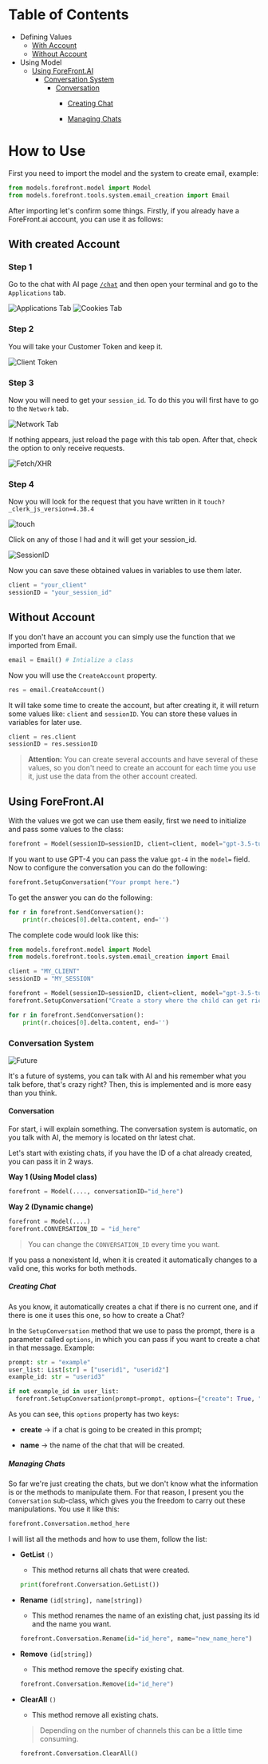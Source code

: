 # Table of Contents
- Defining Values
  - [With Account](#With-created-Account)
  - [Without Account](#Without-Account)
- Using Model
  - [Using ForeFront.AI](#Using-ForeFront.AI)
    - [Conversation System](#Conversation-System)
      - [Conversation](#Conversation)
        - [Creating Chat](#Creating-Chat)
	
	
        - [Managing Chats](#Managing-Chats)
# How to Use

First you need to import the model and the system to create email, example:

```py
from models.forefront.model import Model
from models.forefront.tools.system.email_creation import Email
```

After importing let's confirm some things. Firstly, if you already have a ForeFront.ai account, you can use it as follows:

## With created Account

### Step 1

Go to the chat with AI page [`/chat`](https://chat.forefront.ai) and then open your terminal and go to the `Applications` tab.

![Applications Tab](https://cdn.discordapp.com/attachments/814722115831595018/1102442650415681546/image.png)
![Cookies Tab](https://cdn.discordapp.com/attachments/814722115831595018/1102442837649412188/image.png)

### Step 2

You will take your Customer Token and keep it.

![Client Token](https://cdn.discordapp.com/attachments/814722115831595018/1102443129140949012/image.png)

### Step 3

Now you will need to get your `session_id`. To do this you will first have to go to the `Network` tab.

![Network Tab](https://cdn.discordapp.com/attachments/814722115831595018/1102443624664399882/image.png)

If nothing appears, just reload the page with this tab open. After that, check the option to only receive requests.

![Fetch/XHR](https://cdn.discordapp.com/attachments/814722115831595018/1102443860568838185/image.png)

### Step 4

Now you will look for the request that you have written in it `touch?_clerk_js_version=4.38.4`

![touch](https://cdn.discordapp.com/attachments/814722115831595018/1102444199414075444/image.png)

Click on any of those I had and it will get your session_id.

![SessionID](https://cdn.discordapp.com/attachments/814722115831595018/1102444640608735262/image.png)

Now you can save these obtained values ​​in variables to use them later.

```py
client = "your_client"
sessionID = "your_session_id"
```

## Without Account

If you don't have an account you can simply use the function that we imported from Email.

```py
email = Email() # Intialize a class
```

Now you will use the `CreateAccount` property.

```py
res = email.CreateAccount()
```

It will take some time to create the account, but after creating it, it will return some values ​​like: `client` and `sessionID`. You can store these values in variables for later use.

```py
client = res.client
sessionID = res.sessionID
```

> **Attention:** You can create several accounts and have several of these values, so you don't need to create an account for each time you use it, just use the data from the other account created.

## Using ForeFront.AI

With the values we got we can use them easily, first we need to initialize and pass some values to the class:

```py
forefront = Model(sessionID=sessionID, client=client, model="gpt-3.5-turbo")
```

If you want to use GPT-4 you can pass the value `gpt-4` in the `model=` field.
Now to configure the conversation you can do the following:

```py
forefront.SetupConversation("Your prompt here.")
```

To get the answer you can do the following:

```py
for r in forefront.SendConversation():
	print(r.choices[0].delta.content, end='')
```

The complete code would look like this:

```py
from models.forefront.model import Model
from models.forefront.tools.system.email_creation import Email

client = "MY_CLIENT"
sessionID = "MY_SESSION"

forefront = Model(sessionID=sessionID, client=client, model="gpt-3.5-turbo")
forefront.SetupConversation("Create a story where the child can get rich in less than 3 days.")

for r in forefront.SendConversation():
	print(r.choices[0].delta.content, end='')
```

### Conversation System

![Future](https://encrypted-tbn0.gstatic.com/images?q=tbn:ANd9GcRy6dKkIjt1LXljQEYgP3R-g42eLHx4fMIGhg&usqp=CAU)

It's a future of systems, you can talk with AI and his remember what you talk before, that's crazy right? Then, this is implemented and is more easy than you think.



#### Conversation

For start, i will explain something. The conversation system is automatic, on you talk with AI, the memory is located on thr latest chat.

Let's start with existing chats, if you have the ID of a chat already created, you can pass it in 2 ways.

**Way 1 (Using Model class)**

```py
forefront = Model(...., conversationID="id_here")
```



**Way 2 (Dynamic change)**

```py
forefront = Model(....)
forefront.CONVERSATION_ID = "id_here"
```

> You can change the `CONVERSATION_ID` every time you want.

If you pass a nonexistent Id, when it is created it automatically changes to a valid one, this works for both methods.

##### Creating Chat

As you know, it automatically creates a chat if there is no current one, and if there is one it uses this one, so how to create a Chat?

In the `SetupConversation` method that we use to pass the prompt, there is a parameter called `options`, in which you can pass if you want to create a chat in that message. Example:

```py
prompt: str = "example"
user_list: List[str] = ["userid1", "userid2"]
example_id: str = "userid3"

if not example_id in user_list:
  forefront.SetupConversation(prompt=prompt, options={"create": True, "name": example_id + " Chat"})
```

As you can see, this `options` property has two keys:

- **create** -> if a chat is going to be created in this prompt;

- **name** -> the name of the chat that will be created.

##### Managing Chats

So far we're just creating the chats, but we don't know what the information is or the methods to manipulate them. For that reason, I present you the `Conversation` sub-class, which gives you the freedom to carry out these manipulations. You use it like this:

```py
forefront.Conversation.method_here
```

I will list all the methods and how to use them, follow the list:

- **GetList** `()`
  - This method returns all chats that were created.
  ```py
  print(forefront.Conversation.GetList())
  ```

- **Rename** `(id[string], name[string])`
  - This method renames the name of an existing chat, just passing its id and the name you want.
  ```py
  forefront.Conversation.Rename(id="id_here", name="new_name_here")
  ```
 
- **Remove** `(id[string])`
  - This method remove the specify existing chat.
  ```py
  forefront.Conversation.Remove(id="id_here")
  ```
  
- **ClearAll** `()`
  - This method remove all existing chats.
  > Depending on the number of channels this can be a little time consuming.
  ```py
  forefront.Conversation.ClearAll()
  ```
